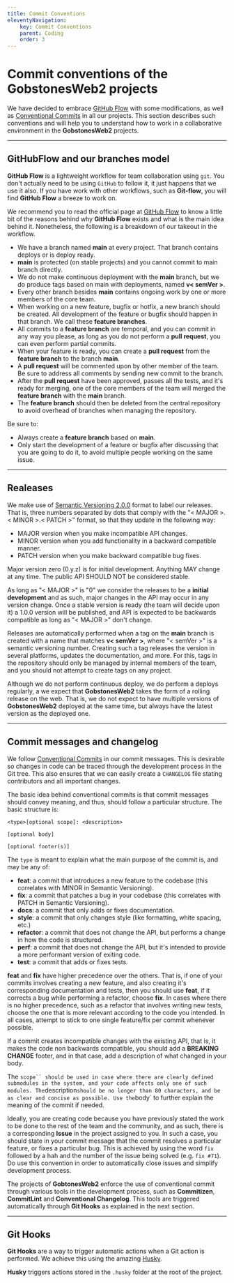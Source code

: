 ```yaml
---
title: Commit Conventions
eleventyNavigation:
    key: Commit Conventions
    parent: Coding
    order: 3
---
```

# Commit conventions of the **GobstonesWeb2** projects

We have decided to embrace [GitHub Flow](https://githubflow.github.io) with some modifications, as well as [Conventional Commits](https://www.conventionalcommits.org/en/v1.0.0/) in all our projects. This section describes such conventions and will help you to understand how to work in a collaborative environment in the **GobstonesWeb2** projects.

---------------------------------------------------------------------

## GitHubFlow and our branches model

**GitHub Flow** is a lightweight workflow for team collaboration using `git`. You don't actually need to be using `GitHub` to follow it, it just happens that we use it also. If you have work with other workflows, such as **Git-flow**, you will find **GitHub Flow** a breeze to work on.

We recommend you to read the official page at [GitHub Flow](https://githubflow.github.io) to know a little bit of the reasons behind why **GitHub Flow** exists and what is the main idea behind it. Nonetheless, the following is a breakdown of our takeout in the workflow.

* We have a branch named **main** at every project. That branch contains deploys or is deploy ready.
* **main** is protected (on stable projects) and you cannot commit to main branch directly.
* We do not make continuous deployment with the **main** branch, but we do produce tags based on main with deployments, named **v< semVer >**.
* Every other branch besides **main** contains ongoing work by one or more members of the core team.
* When working on a new feature, bugfix or hotfix, a new branch should be created. All development of the feature or bugfix should happen in that branch. We call these **feature branches**.
* All commits to a **feature branch** are temporal, and you can commit in any way you please, as long as you do not perform a **pull request**, you can even perform partial commits.
* When your feature is ready, you can create a **pull request** from the **feature branch** to the branch **main**.
* A **pull request** will be commented upon by other member of the team. Be sure to address all comments by sending new commit to the branch.
* After the **pull request** have been approved, passes all the tests, and it's ready for merging, one of the core members of the team will merged the **feature branch** with the **main** branch.
* The **feature branch** should then be deleted from the central repository to avoid overhead of branches when managing the repository.

Be sure to:

* Always create a **feature branch** based on **main**.
* Only start the development of a feature or bugfix after discussing that you are going to do it, to avoid multiple people working on the same issue.

---------------------------------------------------------------------

## Realeases

We make use of [Semantic Versioning 2.0.0](https://semver.org) format to label our releases. That is, three numbers separated by dots that comply with the "< MAJOR >.< MINOR >.< PATCH >" format, so that they update in the following way:

* MAJOR version when you make incompatible API changes.
* MINOR version when you add functionality in a backward compatible manner.
* PATCH version when you make backward compatible bug fixes.

Major version zero (0.y.z) is for initial development. Anything MAY change at any time. The public API SHOULD NOT be considered stable.

As long as "< MAJOR >" is "0" we consider the releases to be a **initial development** and as such, major changes in the API may occur in any version change. Once a stable version is ready (the team will decide upon it) a 1.0.0 version will be published, and API is expected to be backwards compatible as long as "< MAJOR >" don't change.

Releases are automatically performed when a tag on the **main** branch is created with a name that matches **v< semVer >**, where "< semVer >" is a semantic versioning number. Creating such a tag releases the version in several platforms, updates the documentation, and more. For this, tags in the repository should only be managed by internal members of the team, and you should not attempt to create tags on any project.

Although we do not perform continuous deploy, we do perform a deploys regularly, a we expect that **GobstonesWeb2** takes the form of a rolling release on the web. That is, we do not expect to have multiple versions of **GobstonesWeb2** deployed at the same time, but always have the latest version as the deployed one.

---------------------------------------------------------------------

## Commit messages and changelog

We follow [Conventional Commits](https://www.conventionalcommits.org/en/v1.0.0/) in our commit messages. This is desirable so changes in code can be traced through the development process in the Git tree. This also ensures that we can easily create a `CHANGELOG` file stating contributors and all important changes.

The basic idea behind conventional commits is that commit messages should convey meaning, and thus, should follow a particular structure. The basic structure is:

<!-- markdownlint-disable fenced-code-language -->
```
<type>[optional scope]: <description>

[optional body]

[optional footer(s)]
```
<!-- markdownlint-enable fenced-code-language -->

The `type` is meant to explain what the main purpose of the commit is, and may be any of:

* **feat**: a commit that introduces a new feature to the codebase (this correlates with MINOR in Semantic Versioning).
* **fix**: a commit that patches a bug in your codebase (this correlates with PATCH in Semantic Versioning).
* **docs**: a commit that only adds or fixes documentation.
* **style**: a commit that only changes style (like formatting, white spacing, etc.)
* **refactor**: a commit that does not change the API, but performs a change in how the code is structured.
* **perf**: a commit that does not change the API, but it's intended to provide a more performant version of exiting code.
* **test**: a commit that adds or fixes tests.

**feat** and **fix** have higher precedence over the others. That is, if one of your commits involves creating a new feature, and also creating it's corresponding documentation and tests, then you should use **feat**, if it corrects a bug while performing a refactor, choose **fix**. In cases where there is no higher precedence, such as a refactor that involves writing new tests, choose the one that is more relevant according to the code you intended. In all cases, attempt to stick to one single feature/fix per commit whenever possible.

If a commit creates incompatible changes with the existing API, that is, it makes the code non backwards compatible, you should add a **BREAKING CHANGE** footer, and in that case, add a description of what changed in your body.

The `scope`` should be used in case where there are clearly defined submodules in the system, and your code affects only one of such modules. The`description` should be no longer than 80 characters, and be as clear and concise as possible. Use the `body` to further explain the meaning of the commit if needed.

Ideally, you are creating code because you have previously stated the work to be done to the rest of the team and the community, and as such, there is a corresponding **Issue** in the project assigned to you. In such a case, you should state in your commit message that the commit resolves a particular feature, or fixes a particular bug. This is achieved by using the word `fix` followed by a hah and the number of the issue being solved (e.g. `fix #71`). Do use this convention in order to automatically close issues and simplify development process.

The projects of **GobtonesWeb2** enforce the use of conventional commit through various tools in the development process, such as **Commitizen**, **CommitLint** and **Conventional Changelog**. This tools are triggered automatically through **Git Hooks** as explained in the next section.

---------------------------------------------------------------------

## Git Hooks

**Git Hooks** are a way to trigger automatic actions when a Git action is performed. We achieve this using the amazing [Husky](https://typicode.github.io/husky).

**Husky** triggers actions stored in the `.husky` folder at the root of the project.
